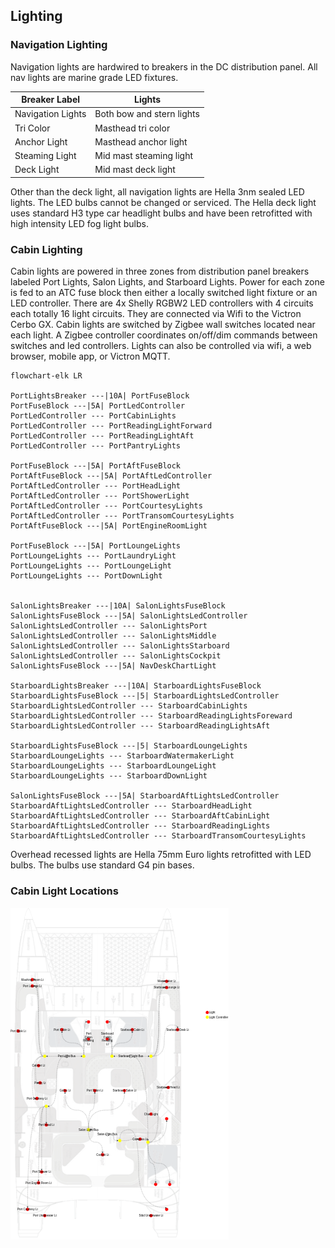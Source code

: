 ## Lighting
### Navigation Lighting
Navigation lights are hardwired to breakers in the DC distribution panel.  All nav lights are marine grade LED fixtures. 

| Breaker Label | Lights |
|---|---|
| Navigation Lights | Both bow and stern lights |
| Tri Color | Masthead tri color |
| Anchor Light | Masthead anchor light |
| Steaming Light | Mid mast steaming light |
| Deck Light | Mid mast deck light |

Other than the deck light, all navigation lights are Hella 3nm sealed LED lights. The LED bulbs cannot be changed or serviced. The  Hella deck light uses standard H3 type car headlight bulbs and have been retrofitted with high intensity LED fog light bulbs.
### Cabin Lighting
Cabin lights are powered in three zones from distribution panel breakers labeled Port Lights, Salon Lights, and Starboard Lights. Power for each zone is fed to an ATC fuse block then either a locally switched light fixture or an LED controller. There are 4x Shelly RGBW2 LED controllers with 4 circuits each totally 16 light circuits.  They are connected via Wifi to the Victron Cerbo GX. Cabin lights are switched by Zigbee wall switches located near each light.  A Zigbee controller coordinates on/off/dim commands between switches and led controllers.  Lights can also be  controlled via wifi, a web browser, mobile app, or Victron MQTT.

```mermaid
flowchart-elk LR

PortLightsBreaker ---|10A| PortFuseBlock
PortFuseBlock ---|5A| PortLedController
PortLedController --- PortCabinLights
PortLedController --- PortReadingLightForward
PortLedController --- PortReadingLightAft
PortLedController --- PortPantryLights

PortFuseBlock ---|5A| PortAftFuseBlock
PortAftFuseBlock ---|5A| PortAftLedController
PortAftLedController --- PortHeadLight
PortAftLedController --- PortShowerLight
PortAftLedController --- PortCourtesyLights
PortAftLedController --- PortTransomCourtesyLights
PortAftFuseBlock ---|5A| PortEngineRoomLight

PortFuseBlock ---|5A| PortLoungeLights
PortLoungeLights --- PortLaundryLight
PortLoungeLights --- PortLoungeLight
PortLoungeLights --- PortDownLight


SalonLightsBreaker ---|10A| SalonLightsFuseBlock
SalonLightsFuseBlock ---|5A| SalonLightsLedController
SalonLightsLedController --- SalonLightsPort
SalonLightsLedController --- SalonLightsMiddle
SalonLightsLedController --- SalonLightsStarboard
SalonLightsLedController --- SalonLightsCockpit
SalonLightsFuseBlock ---|5A| NavDeskChartLight

StarboardLightsBreaker ---|10A| StarboardLightsFuseBlock
StarboardLightsFuseBlock ---|5| StarboardLightsLedController
StarboardLightsLedController --- StarboardCabinLights
StarboardLightsLedController --- StarboardReadingLightsForeward
StarboardLightsLedController --- StarboardReadingLightsAft

StarboardLightsFuseBlock ---|5| StarboardLoungeLights
StarboardLoungeLights --- StarboardWatermakerLight
StarboardLoungeLights --- StarboardLoungeLight
StarboardLoungeLights --- StarboardDownLight

SalonLightsFuseBlock ---|5A| StarboardAftLightsLedController
StarboardAftLightsLedController --- StarboardHeadLight
StarboardAftLightsLedController --- StarboardAftCabinLight
StarboardAftLightsLedController --- StarboardReadingLights
StarboardAftLightsLedController --- StarboardTransomCourtesyLights

```

Overhead recessed lights are Hella 75mm Euro lights retrofitted with LED bulbs. The bulbs use standard G4 pin bases.
### Cabin Light Locations
![Harmony Cabin Lights](cabinlights.png) 
